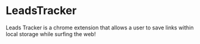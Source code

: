 # LeadsTracker
 Leads Tracker is a chrome extension that allows a user to save links within local storage while surfing the web!
